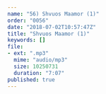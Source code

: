 ```yaml
---
name: "56) Shvuos Maamor (1)"
order: "0056"
date: "2018-07-02T10:57:47Z"
title: "Shvuos Maamor (1)"
keywords: []
file:
- ext: ".mp3"
  mime: "audio/mp3"
  size: 10250731
  duration: "7:07"
published: true
---
```

